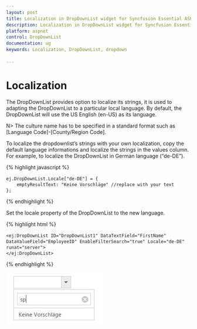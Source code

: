 ```yaml
---
layout: post
title: Localization in DropDownList widget for Syncfusion Essential ASP.NET
description: Localization in DropDownList widget for Syncfusion Essential ASP.NET
platform: aspnet
control: DropDownList
documentation: ug
keywords: Localization, DropDownList, dropdown

---
```

# Localization

The DropDownList provides option to localize its strings, it is used to adapting the DropDownList to a particular local language. By default, the DropDownList will use the US English (en-US) as its language.

N> The culture name has to be specified in a standard format such as [Language Code]-[County/Region Code].

To localize the dropdownlist’s strings with your own localization, copy the default language informations and localize the strings in the values column. For example, to localize the DropDownList in German language (“de-DE”).

{% highlight javascript %}

    ej.DropDownList.Locale["de-DE"] = {
        emptyResultText: "Keine Vorschläge" //replace with your text  
    };
    
{% endhighlight %}

Set the locale property of the DropDownList to the new language.


{% highlight html %}

    <ej:DropDownList ID="DropDownList1" DataTextField="FirstName" DataValueField="EmployeeID" EnableFilterSearch="true" Locale="de-DE" runat="server">
    </ej:DropDownList>

{% endhighlight %}

![](Localization_images/Locale.jpg)

